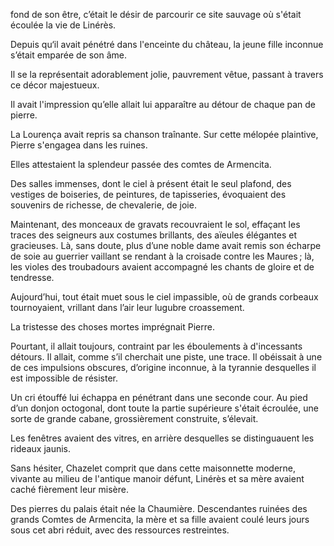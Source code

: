 fond de son être, c’était le désir de parcourir ce site sauvage où s'était écoulée la vie de Linérès.

Depuis qu‘il avait pénétré dans l'enceinte du château, la jeune fille inconnue s’était emparée de son âme.

Il se la représentait adorablement jolie, pauvrement vêtue, passant à travers ce décor majestueux.

Il avait l'impression qu’elle allait lui apparaître au détour de chaque pan
de pierre.

La Lourença avait repris sa chanson traînante. Sur cette mélopée plaintive, Pierre s'engagea dans les ruines.

Elles attestaient la splendeur passée des comtes de Armencita.

Des salles immenses, dont le ciel à présent était le seul plafond, des vestiges de boiseries, de peintures, de tapisseries, évoquaient des souvenirs de richesse, de chevalerie, de joie.

Maintenant, des monceaux de gravats recouvraient le sol, effaçant les
traces des seigneurs aux costumes brillants, des aïeules élégantes et gracieuses. Là, sans doute, plus d’une noble dame avait remis son écharpe de
soie au guerrier vaillant se rendant à la croisade contre les Maures ; là,
les violes des troubadours avaient accompagné les chants de gloire et
de tendresse.

Aujourd’hui, tout était muet sous le ciel impassible, où de grands corbeaux tournoyaient, vrillant dans l’air leur lugubre croassement.

La tristesse des choses mortes imprégnait Pierre.

Pourtant, il allait toujours, contraint par les éboulements à d'incessants
détours. Il allait, comme s’il cherchait une piste, une trace. Il obéissait à une de ces impulsions obscures, d’origine inconnue, à la tyrannie desquelles il est impossible de résister.

Un cri étouffé lui échappa en pénétrant dans une seconde cour. Au pied d’un donjon octogonal, dont toute la partie supérieure s'était écroulée, une
sorte de grande cabane, grossièrement construite, s’élevait.

Les fenêtres avaient des vitres, en arrière desquelles se distinguauent les rideaux jaunis.

Sans hésiter, Chazelet comprit que dans cette maisonnette moderne, vivante au milieu de l'antique manoir défunt, Linérès et sa mère avaient caché fièrement leur misère.

Des pierres du palais était née la Chaumière. Descendantes ruinées des grands Comtes de Armencita, la mère et sa fille avaient coulé leurs jours
sous cet abri réduit, avec des ressources restreintes.
